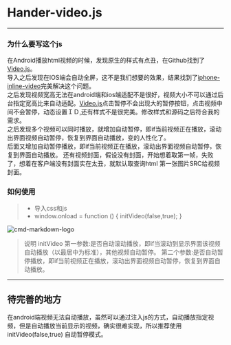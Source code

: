 # Hander-video.js

------
### 为什么要写这个js
在Android播放html视频的时候，发现原生的样式有点丑，在Github找到了[Video.js](https://github.com/videojs/video.js)。
<br>
导入之后发现在IOS端会自动全屏，这不是我们想要的效果，结果找到了[iphone-inline-video](https://github.com/bfred-it/iphone-inline-video)完美解决这个问题。
<br>
之后发现视频宽高无法在android端和ios端适配不是很好，视频大小不可以通过后台指定宽高比来自动适配。[Video.js](https://github.com/videojs/video.js)点击暂停不会出现大的暂停按钮，点击视频中间不会暂停，动态设置ＩＤ,还有样式不是很完美。修改样式和源码之后符合我的需求。
<br>
之后发现多个视频可以同时播放，就增加自动暂停，即if当前视频正在播放，滚动出界面视频自动暂停，恢复到界面自动播放，变的人性化了。
<br>
后面又增加自动暂停播放，即if当前视频正在播放，滚动出界面视频自动暂停，恢复到界面自动播放。
还有视频封面，假设没有封面，开始想着取第一帧，失败了，想着在客户端没有封面实在太丑，就默认取查询html 第一张图片SRC给视频封面。


### 如何使用
> * 导入css和js
> *   window.onload = function () {
           initVideo(false,true);
        }

![cmd-markdown-logo](https://www.zybuluo.com/static/img/logo.png)
> 说明
initVideo 第一参数:是否自动滚动播放，即if当滚动到显示界面该视频自动播放（以最居中为标准），其他视频自动暂停。
第二个参数:是否自动暂停播放，即if当前视频正在播放，滚动出界面视频自动暂停，恢复到界面自动播放。


------

## 待完善的地方

在android端视频无法自动播放，虽然可以通过注入js的方式，自动播放指定视频，但是自动播放当前显示的视频，确实很难实现，所以推荐使用
initVideo(false,true) 自动暂停模式。







